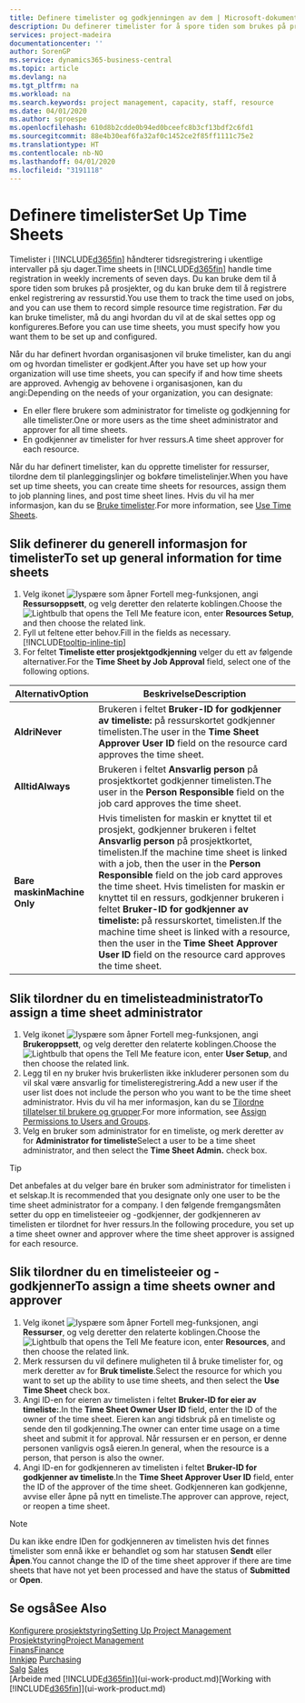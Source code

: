 ```yaml
---
title: Definere timelister og godkjenningen av dem | Microsoft-dokumentasjon
description: Du definerer timelister for å spore tiden som brukes på prosjekter, og bruk av ressurser. Dette er til hjelp ved prosjektstyring, bemanning og kapasitet.
services: project-madeira
documentationcenter: ''
author: SorenGP
ms.service: dynamics365-business-central
ms.topic: article
ms.devlang: na
ms.tgt_pltfrm: na
ms.workload: na
ms.search.keywords: project management, capacity, staff, resource
ms.date: 04/01/2020
ms.author: sgroespe
ms.openlocfilehash: 610d8b2cdde0b94ed0bceefc8b3cf13bdf2c6fd1
ms.sourcegitcommit: 88e4b30eaf6fa32af0c1452ce2f85ff1111c75e2
ms.translationtype: HT
ms.contentlocale: nb-NO
ms.lasthandoff: 04/01/2020
ms.locfileid: "3191118"
---
```

# <a name="set-up-time-sheets"></a><span data-ttu-id="090e1-103">Definere timelister</span><span class="sxs-lookup"><span data-stu-id="090e1-103">Set Up Time Sheets</span></span>
<span data-ttu-id="090e1-104">Timelister i [!INCLUDE[d365fin](includes/d365fin_md.md)] håndterer tidsregistrering i ukentlige intervaller på sju dager.</span><span class="sxs-lookup"><span data-stu-id="090e1-104">Time sheets in [!INCLUDE[d365fin](includes/d365fin_md.md)] handle time registration in weekly increments of seven days.</span></span> <span data-ttu-id="090e1-105">Du kan bruke dem til å spore tiden som brukes på prosjekter, og du kan bruke dem til å registrere enkel registrering av ressurstid.</span><span class="sxs-lookup"><span data-stu-id="090e1-105">You use them to track the time used on jobs, and you can use them to record simple resource time registration.</span></span> <span data-ttu-id="090e1-106">Før du kan bruke timelister, må du angi hvordan du vil at de skal settes opp og konfigureres.</span><span class="sxs-lookup"><span data-stu-id="090e1-106">Before you can use time sheets, you must specify how you want them to be set up and configured.</span></span>

<span data-ttu-id="090e1-107">Når du har definert hvordan organisasjonen vil bruke timelister, kan du angi om og hvordan timelister er godkjent.</span><span class="sxs-lookup"><span data-stu-id="090e1-107">After you have set up how your organization will use time sheets, you can specify if and how time sheets are approved.</span></span> <span data-ttu-id="090e1-108">Avhengig av behovene i organisasjonen, kan du angi:</span><span class="sxs-lookup"><span data-stu-id="090e1-108">Depending on the needs of your organization, you can designate:</span></span>

* <span data-ttu-id="090e1-109">En eller flere brukere som administrator for timeliste og godkjenning for alle timelister.</span><span class="sxs-lookup"><span data-stu-id="090e1-109">One or more users as the time sheet administrator and approver for all time sheets.</span></span>
* <span data-ttu-id="090e1-110">En godkjenner av timelister for hver ressurs.</span><span class="sxs-lookup"><span data-stu-id="090e1-110">A time sheet approver for each resource.</span></span>

<span data-ttu-id="090e1-111">Når du har definert timelister, kan du opprette timelister for ressurser, tilordne dem til planleggingslinjer og bokføre timelistelinjer.</span><span class="sxs-lookup"><span data-stu-id="090e1-111">When you have set up time sheets, you can create time sheets for resources, assign them to job planning lines, and post time sheet lines.</span></span> <span data-ttu-id="090e1-112">Hvis du vil ha mer informasjon, kan du se [Bruke timelister](projects-how-use-time-sheets.md).</span><span class="sxs-lookup"><span data-stu-id="090e1-112">For more information, see [Use Time Sheets](projects-how-use-time-sheets.md).</span></span>

## <a name="to-set-up-general-information-for-time-sheets"></a><span data-ttu-id="090e1-113">Slik definerer du generell informasjon for timelister</span><span class="sxs-lookup"><span data-stu-id="090e1-113">To set up general information for time sheets</span></span>
1. <span data-ttu-id="090e1-114">Velg ikonet ![lyspære som åpner Fortell meg-funksjonen](media/ui-search/search_small.png "Fortell hva du vil gjøre"), angi **Ressursoppsett**, og velg deretter den relaterte koblingen.</span><span class="sxs-lookup"><span data-stu-id="090e1-114">Choose the ![Lightbulb that opens the Tell Me feature](media/ui-search/search_small.png "Tell me what you want to do") icon, enter **Resources Setup**, and then choose the related link.</span></span>  
2. <span data-ttu-id="090e1-115">Fyll ut feltene etter behov.</span><span class="sxs-lookup"><span data-stu-id="090e1-115">Fill in the fields as necessary.</span></span> [!INCLUDE[tooltip-inline-tip](includes/tooltip-inline-tip_md.md)]
3. <span data-ttu-id="090e1-116">For feltet **Timeliste etter prosjektgodkjenning** velger du ett av følgende alternativer.</span><span class="sxs-lookup"><span data-stu-id="090e1-116">For the **Time Sheet by Job Approval** field, select one of the following options.</span></span>

| <span data-ttu-id="090e1-117">Alternativ</span><span class="sxs-lookup"><span data-stu-id="090e1-117">Option</span></span> | <span data-ttu-id="090e1-118">Beskrivelse</span><span class="sxs-lookup"><span data-stu-id="090e1-118">Description</span></span> |
| --- | --- |
| <span data-ttu-id="090e1-119">**Aldri**</span><span class="sxs-lookup"><span data-stu-id="090e1-119">**Never**</span></span> |<span data-ttu-id="090e1-120">Brukeren i feltet **Bruker-ID for godkjenner av timeliste:** på ressurskortet godkjenner timelisten.</span><span class="sxs-lookup"><span data-stu-id="090e1-120">The user in the **Time Sheet Approver User ID** field on the resource card approves the time sheet.</span></span> |
| <span data-ttu-id="090e1-121">**Alltid**</span><span class="sxs-lookup"><span data-stu-id="090e1-121">**Always**</span></span> |<span data-ttu-id="090e1-122">Brukeren i feltet **Ansvarlig person** på prosjektkortet godkjenner timelisten.</span><span class="sxs-lookup"><span data-stu-id="090e1-122">The user in the **Person Responsible** field on the job card approves the time sheet.</span></span> |
| <span data-ttu-id="090e1-123">**Bare maskin**</span><span class="sxs-lookup"><span data-stu-id="090e1-123">**Machine Only**</span></span> |<span data-ttu-id="090e1-124">Hvis timelisten for maskin er knyttet til et prosjekt, godkjenner brukeren i feltet **Ansvarlig person** på prosjektkortet, timelisten.</span><span class="sxs-lookup"><span data-stu-id="090e1-124">If the machine time sheet is linked with a job, then the user in the **Person Responsible** field on the job card approves the time sheet.</span></span> <span data-ttu-id="090e1-125">Hvis timelisten for maskin er knyttet til en ressurs, godkjenner brukeren i feltet **Bruker-ID for godkjenner av timeliste:** på ressurskortet, timelisten.</span><span class="sxs-lookup"><span data-stu-id="090e1-125">If the machine time sheet is linked with a resource, then the user in the **Time Sheet Approver User ID** field on the resource card approves the time sheet.</span></span> |

## <a name="to-assign-a-time-sheet-administrator"></a><span data-ttu-id="090e1-126">Slik tilordner du en timelisteadministrator</span><span class="sxs-lookup"><span data-stu-id="090e1-126">To assign a time sheet administrator</span></span>
1. <span data-ttu-id="090e1-127">Velg ikonet ![lyspære som åpner Fortell meg-funksjonen](media/ui-search/search_small.png "Fortell hva du vil gjøre"), angi **Brukeroppsett**, og velg deretter den relaterte koblingen.</span><span class="sxs-lookup"><span data-stu-id="090e1-127">Choose the ![Lightbulb that opens the Tell Me feature](media/ui-search/search_small.png "Tell me what you want to do") icon, enter **User Setup**, and then choose the related link.</span></span>  
2. <span data-ttu-id="090e1-128">Legg til en ny bruker hvis brukerlisten ikke inkluderer personen som du vil skal være ansvarlig for timelisteregistrering.</span><span class="sxs-lookup"><span data-stu-id="090e1-128">Add a new user if the user list does not include the person who you want to be the time sheet administrator.</span></span> <span data-ttu-id="090e1-129">Hvis du vil ha mer informasjon, kan du se [Tilordne tillatelser til brukere og grupper](ui-define-granular-permissions.md).</span><span class="sxs-lookup"><span data-stu-id="090e1-129">For more information, see [Assign Permissions to Users and Groups](ui-define-granular-permissions.md).</span></span>
3. <span data-ttu-id="090e1-130">Velg en bruker som administrator for en timeliste, og merk deretter av for **Administrator for timeliste**</span><span class="sxs-lookup"><span data-stu-id="090e1-130">Select a user to be a time sheet administrator, and then select the **Time Sheet Admin.** check box.</span></span>  

> [!TIP]  
>   <span data-ttu-id="090e1-131">Det anbefales at du velger bare én bruker som administrator for timelisten i et selskap.</span><span class="sxs-lookup"><span data-stu-id="090e1-131">It is recommended that you designate only one user to be the time sheet administrator for a company.</span></span> <span data-ttu-id="090e1-132">I den følgende fremgangsmåten setter du opp en timelisteeier og -godkjenner, der godkjenneren av timelisten er tilordnet for hver ressurs.</span><span class="sxs-lookup"><span data-stu-id="090e1-132">In the following procedure, you set up a time sheet owner and approver where the time sheet approver is assigned for each resource.</span></span>  

## <a name="to-assign-a-time-sheets-owner-and-approver"></a><span data-ttu-id="090e1-133">Slik tilordner du en timelisteeier og -godkjenner</span><span class="sxs-lookup"><span data-stu-id="090e1-133">To assign a time sheets owner and approver</span></span>
1. <span data-ttu-id="090e1-134">Velg ikonet ![lyspære som åpner Fortell meg-funksjonen](media/ui-search/search_small.png "Fortell hva du vil gjøre"), angi **Ressurser**, og velg deretter den relaterte koblingen.</span><span class="sxs-lookup"><span data-stu-id="090e1-134">Choose the ![Lightbulb that opens the Tell Me feature](media/ui-search/search_small.png "Tell me what you want to do") icon, enter **Resources**, and then choose the related link.</span></span>
2. <span data-ttu-id="090e1-135">Merk ressursen du vil definere muligheten til å bruke timelister for, og merk deretter av for **Bruk timeliste**.</span><span class="sxs-lookup"><span data-stu-id="090e1-135">Select the resource for which you want to set up the ability to use time sheets, and then select the **Use Time Sheet** check box.</span></span>  
3. <span data-ttu-id="090e1-136">Angi ID-en for eieren av timelisten i feltet **Bruker-ID for eier av timeliste:**.</span><span class="sxs-lookup"><span data-stu-id="090e1-136">In the **Time Sheet Owner User ID** field, enter the ID of the owner of the time sheet.</span></span> <span data-ttu-id="090e1-137">Eieren kan angi tidsbruk på en timeliste og sende den til godkjenning.</span><span class="sxs-lookup"><span data-stu-id="090e1-137">The owner can enter time usage on a time sheet and submit it for approval.</span></span> <span data-ttu-id="090e1-138">Når ressursen er en person, er denne personen vanligvis også eieren.</span><span class="sxs-lookup"><span data-stu-id="090e1-138">In general, when the resource is a person, that person is also the owner.</span></span>  
4. <span data-ttu-id="090e1-139">Angi ID-en for godkjenneren av timelisten i feltet **Bruker-ID for godkjenner av timeliste**.</span><span class="sxs-lookup"><span data-stu-id="090e1-139">In the **Time Sheet Approver User ID** field, enter the ID of the approver of the time sheet.</span></span> <span data-ttu-id="090e1-140">Godkjenneren kan godkjenne, avvise eller åpne på nytt en timeliste.</span><span class="sxs-lookup"><span data-stu-id="090e1-140">The approver can approve, reject, or reopen a time sheet.</span></span>  

> [!NOTE]  
>   <span data-ttu-id="090e1-141">Du kan ikke endre IDen for godkjenneren av timelisten hvis det finnes timelister som ennå ikke er behandlet og som har statusen **Sendt** eller **Åpen**.</span><span class="sxs-lookup"><span data-stu-id="090e1-141">You cannot change the ID of the time sheet approver if there are time sheets that have not yet been processed and have the status of **Submitted** or **Open**.</span></span>

## <a name="see-also"></a><span data-ttu-id="090e1-142">Se også</span><span class="sxs-lookup"><span data-stu-id="090e1-142">See Also</span></span>
[<span data-ttu-id="090e1-143">Konfigurere prosjektstyring</span><span class="sxs-lookup"><span data-stu-id="090e1-143">Setting Up Project Management</span></span>](projects-setup-projects.md)  
[<span data-ttu-id="090e1-144">Prosjektstyring</span><span class="sxs-lookup"><span data-stu-id="090e1-144">Project Management</span></span>](projects-manage-projects.md)  
[<span data-ttu-id="090e1-145">Finans</span><span class="sxs-lookup"><span data-stu-id="090e1-145">Finance</span></span>](finance.md)  
<span data-ttu-id="090e1-146">[Innkjøp](purchasing-manage-purchasing.md)       </span><span class="sxs-lookup"><span data-stu-id="090e1-146">[Purchasing](purchasing-manage-purchasing.md)       </span></span>  
<span data-ttu-id="090e1-147">[Salg](sales-manage-sales.md)    </span><span class="sxs-lookup"><span data-stu-id="090e1-147">[Sales](sales-manage-sales.md)    </span></span>  
<span data-ttu-id="090e1-148">[Arbeide med [!INCLUDE[d365fin](includes/d365fin_md.md)]](ui-work-product.md)</span><span class="sxs-lookup"><span data-stu-id="090e1-148">[Working with [!INCLUDE[d365fin](includes/d365fin_md.md)]](ui-work-product.md)</span></span>  
